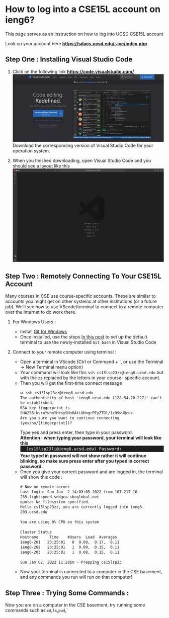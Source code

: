 # How to log into a CSE15L account on ieng6?
This page serves as an instruction on how to log into UCSD CSE15L account

Look up your account here **<https://sdacs.ucsd.edu/~icc/index.php>**

## Step One : Installing Visual Studio Code
1. Click on the following link **<https://code.visualstudio.com/>**
![Image](VisualStudio.png)
Download the corresponding version of Visual Studio Code for your operation system.

2. When you finished downloading, open Visual Studio Code and you should see a layout like this
![Image](VisualStudioTerminal.png)

## Step Two : Remotely Connecting To Your CSE15L Account
Many courses in CSE use course-specific accounts. These are similar to accounts you might get on other systems at other institutions (or a future job). We’ll see how to use VScode/terminal to connect to a remote computer over the Internet to do work there.

1. For Windows Users :
    - Install [Git for Windows](https://gitforwindows.org/)
    - Once installed, use the steps [In this post](https://stackoverflow.com/questions/42606837/how-do-i-use-bash-on-windows-from-the-visual-studio-code-integrated-terminal/50527994#50527994) to set up the default terminal to use the newly-installed `Git bash` in Visual Studio Code

2. Connect to your remote computer using terminal :
    - Open a terminal in VScode (Ctrl or Command + \`, or use the Terminal → New Terminal menu option)
    - Your command will look like this `ssh cs15lsp23zz@ieng6.ucsd.edu` but with the `zz` replaced by the letters in your course- specific account.
    - Then you will get the first-time connect message 
        ```
        ⤇ ssh cs15lsp23zz@ieng6.ucsd.edu
        The authenticity of host 'ieng6.ucsd.edu (128.54.70.227)' can't be established.
        RSA key fingerprint is SHA256:ksruYwhnYH+sySHnHAtLUHngrPEyZTDl/1x99wUQcec.
        Are you sure you want to continue connecting (yes/no/[fingerprint])? 
        ```
        Type yes and press enter, then type in your password.\
        **Attention : when typing your password, your terminal will look like this ![Image](PassWord.png) Your typed in password will not show rather it will continue blinking, so make sure press enter after you typed in correct password.**
    - Once you give your correct password and are logged in, the terminal will show this code :
        ```
        # Now on remote server
        Last login: Sun Jan  2 14:03:05 2022 from 107-217-10-235.lightspeed.sndgca.sbcglobal.net
        quota: No filesystem specified.
        Hello cs15lsp23zz, you are currently logged into ieng6-203.ucsd.edu
        
        You are using 0% CPU on this system
        
        Cluster Status 
        Hostname     Time    #Users  Load  Averages  
        ieng6-201   23:25:01   0  0.08,  0.17,  0.11
        ieng6-202   23:25:01   1  0.09,  0.15,  0.11
        ieng6-203   23:25:01   1  0.08,  0.15,  0.11
        
        Sun Jan 02, 2022 11:28pm - Prepping cs15lsp23
        ```
    - Now your terminal is connected to a computer in the CSE basement, and any commands you run will run on that computer! 

## Step Three : Trying Some Commands : 
Now you are on a computer in the CSE basement, try running some commands such as `cd`,`ls`,`pwd`,`

